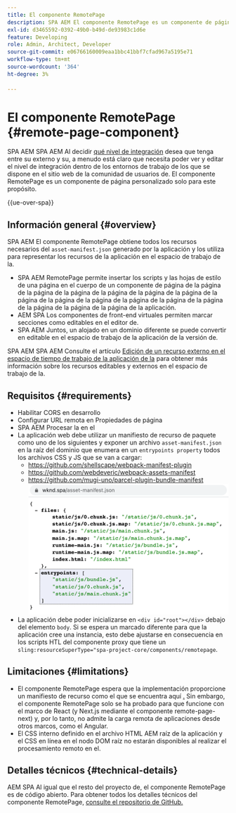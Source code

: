 ```yaml
---
title: El componente RemotePage
description: SPA AEM El componente RemotePage es un componente de página personalizado para editar el grupo de informes de React de forma remota dentro de los grupos de informes de.
exl-id: d3465592-0392-49b0-b49d-de93983c1d6e
feature: Developing
role: Admin, Architect, Developer
source-git-commit: e06766160009eaa1bbc41bbf7cfad967a5195e71
workflow-type: tm+mt
source-wordcount: '364'
ht-degree: 3%

---
```


# El componente RemotePage {#remote-page-component}

SPA AEM SPA AEM Al decidir [qué nivel de integración](/help/implementing/developing/headful-headless.md) desea que tenga entre su externo y su, a menudo está claro que necesita poder ver y editar el nivel de integración dentro de los entornos de trabajo de los que se dispone en el sitio web de la comunidad de usuarios de. El componente RemotePage es un componente de página personalizado solo para este propósito.

{{ue-over-spa}}

## Información general {#overview}

SPA AEM El componente RemotePage obtiene todos los recursos necesarios del `asset-manifest.json` generado por la aplicación y los utiliza para representar los recursos de la aplicación en el espacio de trabajo de la.

* SPA AEM RemotePage permite insertar los scripts y las hojas de estilo de una página en el cuerpo de un componente de página de la página de la página de la página de la página de la página de la página de la página de la página de la página de la página de la página de la página de la página de la página de la página de la aplicación.
* AEM SPA Los componentes de front-end virtuales permiten marcar secciones como editables en el editor de.
* SPA AEM Juntos, un alojado en un dominio diferente se puede convertir en editable en el espacio de trabajo de la aplicación de la versión de.

SPA AEM SPA AEM Consulte el artículo [Edición de un recurso externo en el espacio de tiempo de trabajo de la aplicación de la](editing-external-spa.md) para obtener más información sobre los recursos editables y externos en el espacio de trabajo de la.

## Requisitos  {#requirements}

* Habilitar CORS en desarrollo
* Configurar URL remota en Propiedades de página
* SPA AEM Procesar la en el
* La aplicación web debe utilizar un manifiesto de recurso de paquete como uno de los siguientes y exponer un archivo `asset-manifest.json` en la raíz del dominio que enumera en un `entrypoints property` todos los archivos CSS y JS que se van a cargar:
   * https://github.com/shellscape/webpack-manifest-plugin
   * https://github.com/webdeveric/webpack-assets-manifest
   * https://github.com/mugi-uno/parcel-plugin-bundle-manifest
     ![ejemplo de propiedad de puntos de entrada](assets/asset-manifest-entrypoints.png)
* La aplicación debe poder inicializarse en `<div id="root"></div>` debajo del elemento `body`. Si se espera un marcado diferente para que la aplicación cree una instancia, esto debe ajustarse en consecuencia en los scripts HTL del componente proxy que tiene un `sling:resourceSuperType="spa-project-core/components/remotepage`.

## Limitaciones {#limitations}

* El componente RemotePage espera que la implementación proporcione un manifiesto de recurso como el que se encuentra aquí [.](https://github.com/shellscape/webpack-manifest-plugin) Sin embargo, el componente RemotePage solo se ha probado para que funcione con el marco de React (y Next.js mediante el componente remote-page-next) y, por lo tanto, no admite la carga remota de aplicaciones desde otros marcos, como el Angular.
* El CSS interno definido en el archivo HTML AEM raíz de la aplicación y el CSS en línea en el nodo DOM raíz no estarán disponibles al realizar el procesamiento remoto en el.

## Detalles técnicos {#technical-details}

AEM SPA Al igual que el resto del proyecto de, el componente RemotePage es de código abierto. Para obtener todos los detalles técnicos del componente RemotePage, [consulte el repositorio de GitHub.](https://github.com/adobe/aem-spa-project-core/tree/master/ui.apps/src/main/content/jcr_root/apps/spa-project-core/components/remotepage)
